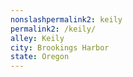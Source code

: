 ```yaml
---
﻿nonslashpermalink2: keily
permalink2: /keily/
alley: Keily
city: Brookings Harbor
state: Oregon
---
```

